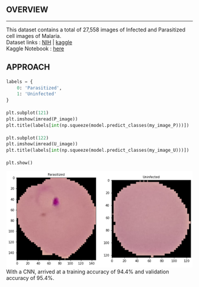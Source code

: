 ## OVERVIEW
---
This dataset contains a total of 27,558 images of Infected and Parasitized cell images of Malaria.
<br>
Dataset links : [NIH](https://ceb.nlm.nih.gov/repositories/malaria-datasets/) | [kaggle](https://www.kaggle.com/iarunava/cell-images-for-detecting-malaria)<br>
Kaggle Notebook : [here](https://www.kaggle.com/akhil47/malaria-detection-from-cell-images-cnn/)

## APPROACH
```python
labels = {
    0: 'Parasitized',
    1: 'Uninfected'
}

plt.subplot(121)
plt.imshow(imread(P_image))
plt.title(labels[int(np.squeeze(model.predict_classes(my_image_P)))])

plt.subplot(122)
plt.imshow(imread(U_image))
plt.title(labels[int(np.squeeze(model.predict_classes(my_image_U)))])

plt.show()
```
<img src="./pvsu.png"><br>
With a CNN, arrived at a training accuracy of 94.4% and validation accuracy of 95.4%.
